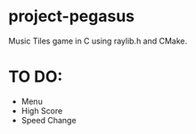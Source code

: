 # project-pegasus

Music Tiles game in C using raylib.h and CMake.

# TO DO:

- Menu
- High Score
- Speed Change
